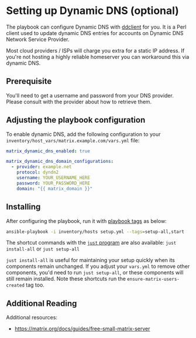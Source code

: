 # Setting up Dynamic DNS (optional)

The playbook can configure Dynamic DNS with [ddclient⁠](https://github.com/ddclient/ddclient) for you. It is a Perl client used to update dynamic DNS entries for accounts on Dynamic DNS Network Service Provider.

Most cloud providers / ISPs will charge you extra for a static IP address. If you're not hosting a highly reliable homeserver you can workaround this via dynamic DNS.

## Prerequisite

You'll need to get a username and password from your DNS provider. Please consult with the provider about how to retrieve them.

## Adjusting the playbook configuration

To enable dynamic DNS, add the following configuration to your `inventory/host_vars/matrix.example.com/vars.yml` file:

```yaml
matrix_dynamic_dns_enabled: true

matrix_dynamic_dns_domain_configurations:
  - provider: example.net
    protocol: dyndn2
    username: YOUR_USERNAME_HERE
    password: YOUR_PASSWORD_HERE
    domain: "{{ matrix_domain }}"
```

## Installing

After configuring the playbook, run it with [playbook tags](playbook-tags.md) as below:

<!-- NOTE: let this conservative command run (instead of install-all) to make it clear that failure of the command means something is clearly broken. -->
```sh
ansible-playbook -i inventory/hosts setup.yml --tags=setup-all,start
```

The shortcut commands with the [`just` program](just.md) are also available: `just install-all` or `just setup-all`

`just install-all` is useful for maintaining your setup quickly when its components remain unchanged. If you adjust your `vars.yml` to remove other components, you'd need to run `just setup-all`, or these components will still remain installed. Note these shortcuts run the `ensure-matrix-users-created` tag too.

## Additional Reading

Additional resources:

- https://matrix.org/docs/guides/free-small-matrix-server
